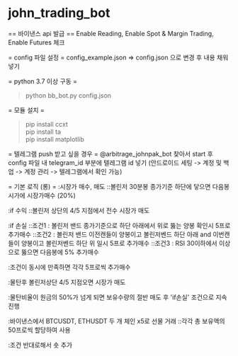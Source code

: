 # john_trading_bot


== 바이낸스 api 발급 ==
Enable Reading, Enable Spot & Margin Trading, Enable Futures 체크


= config 파일 설정 =
config_example.json => config.json 으로 변경 후 내용 채워 넣기


= python 3.7 이상 구동 =
> python bb_bot.py config.json


= 모듈 설치 =
> pip install ccxt <br />
> pip install ta <br />
> pip install matplotlib


= 텔레그램 push 받고 싶을 경우 =
@arbitrage_johnpak_bot 찾아서 start 후 <br />
config 파일 내 telegram_id 부분에 텔레그램 id 넣기 (안드로이드 세팅 -> 계정 및 백업 -> 계정 관리 -> 텔레그램에서 확인 가능) 


= 기본 로직 (롱) =
:시장가 매수, 매도
::볼린저 30분봉 종가기준 하단에 닿으면 다음봉 시가에 시장가매수 (20%)

:if 수익
::볼린저 상단의 4/5 지점에서 전수 시장가 매도

:if 손실 
::조건1 : 볼린저 밴드 종가기준으로 하단 아래에서 위로 뚫는 양봉 확인시 5프로 추가매수
::조건2 : 볼린저 밴드 이전캔들이 양봉이고 볼린저벤드 하단 아래 and 이번캔들이 양봉이고 볼린저벤드 하단 위 일시 5프로 추가매수
::조건3 : RSI 30이하에서 이상으로 뚫으면 다음봉에 5% 추가매수 

:조건이 동시에 만족하면 각각 5프로씩 추가매수

:물탄후 볼린저상단 4/5 지점오면 시장가 매도

:물탄비율이 원금의 50%가 넘게 되면 보유수량의 절반 매도 후 'if손실' 조건으로 지속 진행 

:바이낸스에서 BTCUSDT, ETHUSDT 두 개 체인 x5로 선물 거래 
::각각 총 보유액의 50프로씩 할당하여 사용

:조건 반대로해서 숏 추가
